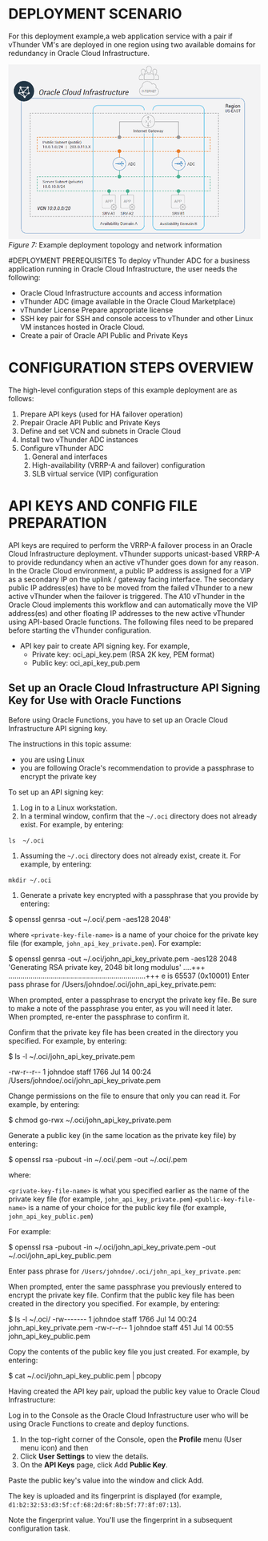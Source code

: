 # DEPLOYMENT SCENARIO
For this deployment example,a web application service with a pair if vThunder VM's are deployed in one region using two available domains for redundancy in Oracle Cloud Infrastructure.

![Deployment Scenario](./images/Deployment_Senario.png)
_Figure 7:_ Example deployment topology and network information

#DEPLOYMENT PREREQUISITES
To deploy vThunder ADC for a business application running in Oracle Cloud Infrastructure, the user needs the following:
* Oracle Cloud Infrastructure accounts and access information
* vThunder ADC (image available in the Oracle Cloud Marketplace)
* vThunder License Prepare appropriate license
* SSH key pair for SSH and console access to vThunder and other Linux VM instances hosted in Oracle Cloud.
* Create a pair of Oracle API Public and Private Keys

# CONFIGURATION STEPS OVERVIEW
The high-level configuration steps of this example deployment are as follows:
1. Prepare API keys (used for HA failover operation)
1. Prepair Oracle API Public and Private Keys
1. Define and set VCN and subnets in Oracle Cloud
1. Install two vThunder ADC instances
1. Configure vThunder ADC
   1. General and interfaces
   1. High-availability (VRRP-A and failover) configuration
   1. SLB virtual service (VIP) configuration
# API KEYS AND CONFIG FILE PREPARATION
API keys are required to perform the VRRP-A failover process in an Oracle Cloud Infrastructure deployment. vThunder supports unicast-based VRRP-A to provide redundancy when an active vThunder goes down for any reason. In the Oracle Cloud environment, a public IP address is assigned for a VIP as a secondary IP on the uplink / gateway facing interface. The secondary public IP address(es) have to be moved from the failed vThunder to a new active vThunder when the failover is triggered. The A10 vThunder in the Oracle Cloud implements this workflow and can automatically move the VIP address(es) and other floating IP addresses to the new active vThunder using API-based Oracle functions.
The following files need to be prepared before starting the vThunder configuration.

* API key pair to create API signing key. For example,
  * Private key: oci_api_key.pem (RSA 2K key, PEM format)
  * Public key: oci_api_key_pub.pem

## Set up an Oracle Cloud Infrastructure API Signing Key for Use with Oracle Functions
Before using Oracle Functions, you have to set up an Oracle Cloud Infrastructure API signing key.

The instructions in this topic assume:

  * you are using Linux
  * you are following Oracle's recommendation to provide a passphrase to encrypt the private key

To set up an API signing key:

1. Log in to a Linux workstation.
1. In a terminal window, confirm that the `~/.oci` directory does not already exist. For example, by entering:

`ls  ~/.oci`

1. Assuming the `~/.oci` directory does not already exist, create it. For example, by entering:

`mkdir ~/.oci`

1. Generate a private key encrypted with a passphrase that you provide by entering:


$ openssl genrsa -out ~/.oci/<private-key-file-name>.pem -aes128 2048'


where `<private-key-file-name>` is a name of your choice for the private key file (for example, `john_api_key_private.pem`).
For example:


$ openssl genrsa -out ~/.oci/john_api_key_private.pem -aes128 2048
'Generating RSA private key, 2048 bit long modulus'
....+++
....................................................................+++
e is 65537 (0x10001)
Enter pass phrase for /Users/johndoe/.oci/john_api_key_private.pem:


When prompted, enter a passphrase to encrypt the private key file. 
Be sure to make a note of the passphrase you enter, as you will need it later.  
When prompted, re-enter the passphrase to confirm it.

Confirm that the private key file has been created in the directory you specified. For example, by entering:

$ ls -l ~/.oci/john_api_key_private.pem

-rw-r--r-- 1 johndoe staff 1766 Jul 14 00:24 /Users/johndoe/.oci/john_api_key_private.pem

Change permissions on the file to ensure that only you can read it. For example, by entering:

$ chmod go-rwx ~/.oci/john_api_key_private.pem

   Generate a public key (in the same location as the private key file) by entering:

$ openssl rsa -pubout -in ~/.oci/<private-key-file-name>.pem -out ~/.oci/<public-key-file-name>.pem

where:

`<private-key-file-name>` is what you specified earlier as the name of the private key file (for example, `john_api_key_private.pem`)
`<public-key-file-name>` is a name of your choice for the public key file (for example, `john_api_key_public.pem`)

For example:

$ openssl rsa -pubout -in ~/.oci/john_api_key_private.pem -out ~/.oci/john_api_key_public.pem

Enter pass phrase for `/Users/johndoe/.oci/john_api_key_private.pem`:

When prompted, enter the same passphrase you previously entered to encrypt the private key file.
Confirm that the public key file has been created in the directory you specified. For example, by entering:

$ ls -l ~/.oci/
-rw------- 1 johndoe staff 1766 Jul 14 00:24 john_api_key_private.pem
-rw-r--r-- 1 johndoe staff 451 Jul 14 00:55 john_api_key_public.pem

Copy the contents of the public key file you just created. For example, by entering:

$ cat ~/.oci/john_api_key_public.pem | pbcopy

Having created the API key pair, upload the public key value to Oracle Cloud Infrastructure:

Log in to the Console as the Oracle Cloud Infrastructure user who will be using Oracle Functions to create and deploy functions.

1. In the top-right corner of the Console, open the **Profile** menu (User menu icon) and then
1. Click **User Settings** to view the details.
1. On the **API Keys** page, click Add **Public Key**.

Paste the public key's value into the window and click Add.

The key is uploaded and its fingerprint is displayed (for example, `d1:b2:32:53:d3:5f:cf:68:2d:6f:8b:5f:77:8f:07:13`).

Note the fingerprint value. You'll use the fingerprint in a subsequent configuration task.
